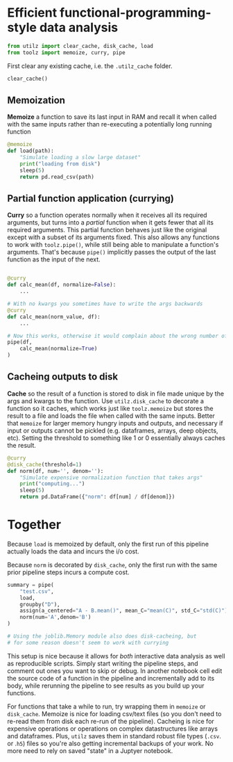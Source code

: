 # Efficient functional-programming-style data analysis

```python
from utilz import clear_cache, disk_cache, load
from toolz import memoize, curry, pipe
```

First clear any existing cache, i.e. the `.utilz_cache` folder.  

```python
clear_cache()
```

## Memoization

**Memoize** a function to save its last input in RAM and recall it when called with the same inputs rather than re-executing a potentially long running function

```python
@memoize
def load(path):
    "Simulate loading a slow large dataset"
    print("loading from disk")
    sleep(5)
    return pd.read_csv(path)
```

## Partial function application (currying)

**Curry** so a function operates normally when it receives all its required arguments, but turns into a *partial* function when it gets fewer that all its required arguments. This partial function behaves just like the original except with a subset of its arguments fixed. This also allows any functions to work with `toolz.pipe()`, while still being able to manipulate a function's arguments. That's because `pipe()` implicitly passes the output of the last function as the input of the next. 

```python

@curry
def calc_mean(df, normalize=False):
    ...

# With no kwargs you sometimes have to write the args backwards
@curry
def calc_mean(norm_value, df):
    ...

# Now this works, otherwise it would complain about the wrong number of arguments
pipe(df,
    calc_mean(normalize=True)
)

```

## Cacheing outputs to disk

**Cache** so the result of a function is stored to disk in file made unique by the args and kwargs to the function. Use `utilz.disk_cache` to decorate a function so it caches, which works just like `toolz.memoize` but stores the result to a file and loads the file when called with the same inputs. Better that `memoize` for larger memory hungry inputs and outputs, and necessary if input or outputs cannot be pickled (e.g. dataframes, arrays, deep objects, etc). Setting the threshold to something like 1 or 0 essentially always caches the result. 

```python
@curry
@disk_cache(threshold=1)
def norm(df, num='', denom=''):
    "Simulate expensive normalization function that takes args"
    print("computing...")
    sleep(5)
    return pd.DataFrame({"norm": df[num] / df[denom]})
```

# Together

Because `load` is memoized by default, only the first run of this pipeline actually loads the data and incurs the i/o cost. 

Because `norm` is decorated by `disk_cache`, only the first run with the same prior pipeline steps incurs a compute cost.

```python
summary = pipe(
    "test.csv",
    load,
    groupby("D"),
    assign(a_centered="A - B.mean()", mean_C="mean(C)", std_C="std(C)"), 
    norm(num='A',denom='B')
)

# Using the joblib.Memory module also does disk-cacheing, but 
# for some reason doesn't seem to work with currying
```

This setup is nice because it allows for *both* interactive data analysis as well as reproducible scripts. Simply start writing the pipeline steps, and comment out ones you want to skip or debug. In another notebook cell edit the source code of a function in the pipeline and incrementally add to its body, while rerunning the pipeline to see results as you build up your functions. 

For functions that take a while to run, try wrapping them in `memoize` or `disk_cache`. Memoize is nice for loading csv/text files (so you don't need to re-read them from disk each re-run of the pipeline). Cacheing is nice for expensive operations or operations on complex datastructures like arrays and dataframes. Plus, `utilz` saves them in standard robust file types (`.csv`. or .`h5`) files so you're also getting incremental backups of your work. No more need to rely on saved "state" in a Juptyer notebook.
